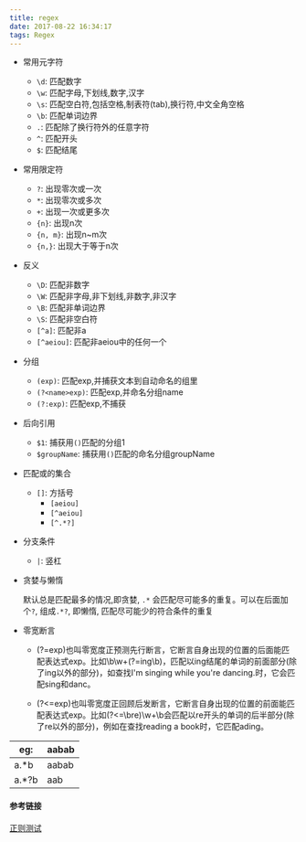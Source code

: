 ```yaml
---
title: regex
date: 2017-08-22 16:34:17
tags: Regex
---
```



+ 常用元字符
    + `\d`: 匹配数字
    + `\w`: 匹配字母,下划线,数字,汉字
    + `\s`: 匹配空白符,包括空格,制表符(tab),换行符,中文全角空格
    + `\b`: 匹配单词边界
    + `.`: 匹配除了换行符外的任意字符
    + `^`: 匹配开头
    + `$`: 匹配结尾
    
+ 常用限定符
    + `?`: 出现零次或一次
    + `*`: 出现零次或多次
    + `+`: 出现一次或更多次
    + `{n}`: 出现n次
    + `{n, m}`: 出现n~m次
    + `{n,}`: 出现大于等于n次

+ 反义
    + `\D`: 匹配非数字
    + `\W`: 匹配非字母,非下划线,非数字,非汉字
    + `\B`: 匹配非单词边界
    + `\S`: 匹配非空白符
    + `[^a]`: 匹配非a
    + `[^aeiou]`: 匹配非aeiou中的任何一个
    
+ 分组    
    + `(exp)`: 匹配exp,并捕获文本到自动命名的组里
    + `(?<name>exp)`: 匹配exp,并命名分组name
    + `(?:exp)`: 匹配exp,不捕获 

+ 后向引用
    + `$1`: 捕获用`()`匹配的分组1
    +  `$groupName`: 捕获用`()`匹配的命名分组groupName
    
+ 匹配或的集合
    + `[]`: 方括号
        + `[aeiou]`
        + `[^aeiou]`
        + `[^.*?]`

+ 分支条件
    + `|`: 竖杠
 
    
+ 贪婪与懒惰

    默认总是匹配最多的情况,即贪婪, `.*` 会匹配尽可能多的重复。可以在后面加个`?`, 组成`.*?`, 即懒惰, 匹配尽可能少的符合条件的重复

+ 零宽断言
    + (?=exp)也叫零宽度正预测先行断言，它断言自身出现的位置的后面能匹配表达式exp。比如\b\w+(?=ing\b)，匹配以ing结尾的单词的前面部分(除了ing以外的部分)，如查找I'm singing while you're dancing.时，它会匹配sing和danc。

    + (?<=exp)也叫零宽度正回顾后发断言，它断言自身出现的位置的前面能匹配表达式exp。比如(?<=\bre)\w+\b会匹配以re开头的单词的后半部分(除了re以外的部分)，例如在查找reading a book时，它匹配ading。


|eg:|aabab|
|---|--|
|a.*b|aabab|
|a.*?b|aab|

#### 参考链接
[正则测试](https://tool.lu/regex/)
    
    
    